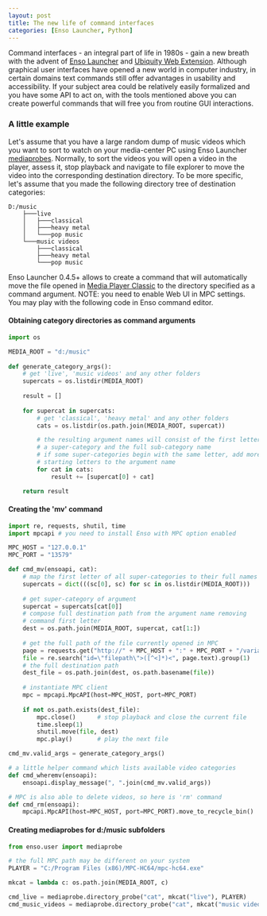 ```yaml
---
layout: post
title: The new life of command interfaces
categories: [Enso Launcher, Python]
---
```


Command interfaces - an integral part of life in 1980s -  gain a new breath with the advent of 
[Enso Launcher](https://gchristensen.github.io/enso-portable/) and 
[Ubiquity Web Extension](https://gchristensen.github.io/ubiquitywe/). Although graphical user interfaces
have opened a new world in computer industry, in certain domains text commands still offer
advantages in usability and accessibility. If your subject area could be relatively easily formalized 
and you have some API to act on, with the tools mentioned above you can create powerful commands
that will free you from routine GUI interactions.

### A little example

Let's assume that you have a large random dump of music videos which you want to sort to watch on your
media-center PC using Enso Launcher [mediaprobes](https://github.com/GChristensen/enso-portable#Mediaprobes).
Normally, to sort the videos you will open a video in the player, assess it, stop playback and navigate to 
file explorer to move the video into the corresponding destination directory.
To be more specific, let's assume that you made the following directory tree of destination categories:

```
D:/music
    ├───live
    │   ├───classical
    │   ├───heavy metal
    │   └───pop music
    └───music videos
        ├───classical
        ├───heavy metal
        └───pop music
```

Enso Launcher 0.4.5+ allows to create a command that will automatically move the file opened in 
[Media Player Classic](https://en.wikipedia.org/wiki/Media_Player_Classic) to the directory 
specified as a command argument. NOTE: you need to enable
Web UI in MPC settings. You may play with the following code in Enso command editor.

#### Obtaining category directories as command arguments

```python
import os

MEDIA_ROOT = "d:/music"
 
def generate_category_args():  
    # get 'live', 'music videos' and any other folders
    supercats = os.listdir(MEDIA_ROOT)
    
    result = []
    
    for supercat in supercats:
        # get 'classical', 'heavy metal' and any other folders
        cats = os.listdir(os.path.join(MEDIA_ROOT, supercat))

        # the resulting argument names will consist of the first letter of
        # a super-category and the full sub-category name
        # if some super-categories begin with the same letter, add more   
        # starting letters to the argument name
        for cat in cats:
            result += [supercat[0] + cat]

    return result
```

#### Creating the 'mv' command

```python
import re, requests, shutil, time
import mpcapi # you need to install Enso with MPC option enabled

MPC_HOST = "127.0.0.1"
MPC_PORT = "13579"

def cmd_mv(ensoapi, cat):
    # map the first letter of all super-categories to their full names
    supercats = dict(((sc[0], sc) for sc in os.listdir(MEDIA_ROOT)))
    
    # get super-category of argument
    supercat = supercats[cat[0]]
    # compose full destination path from the argument name removing 
    # command first letter
    dest = os.path.join(MEDIA_ROOT, supercat, cat[1:])
    
    # get the full path of the file currently opened in MPC
    page = requests.get("http://" + MPC_HOST + ":" + MPC_PORT + "/variables.html")
    file = re.search("id=\"filepath\">([^<]*)<", page.text).group(1)
    # the full destination path
    dest_file = os.path.join(dest, os.path.basename(file))
    
    # instantiate MPC client
    mpc = mpcapi.MpcAPI(host=MPC_HOST, port=MPC_PORT)
    
    if not os.path.exists(dest_file):
        mpc.close()      # stop playback and close the current file
        time.sleep(1)
        shutil.move(file, dest)
        mpc.play()       # play the next file

cmd_mv.valid_args = generate_category_args()

# a little helper command which lists available video categories
def cmd_wheremv(ensoapi):
    ensoapi.display_message(", ".join(cmd_mv.valid_args))

# MPC is also able to delete videos, so here is 'rm' command
def cmd_rm(ensoapi):
    mpcapi.MpcAPI(host=MPC_HOST, port=MPC_PORT).move_to_recycle_bin()
```

#### Creating mediaprobes for d:/music subfolders

```python
from enso.user import mediaprobe

# the full MPC path may be different on your system
PLAYER = "C:/Program Files (x86)/MPC-HC64/mpc-hc64.exe"

mkcat = lambda c: os.path.join(MEDIA_ROOT, c)

cmd_live = mediaprobe.directory_probe("cat", mkcat("live"), PLAYER)
cmd_music_videos = mediaprobe.directory_probe("cat", mkcat("music videos"), PLAYER)
```